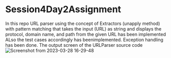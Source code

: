 # Session4Day2Assignment
In this repo  URL parser using the concept of Extractors (unapply method) with pattern matching that takes the input (URL) as string and displays the protocol, domain name, and path from the given URL has been implemented
ALso the test cases accordingly has beenimplemented.
Exception handling has been done.
The output screen of the URLParser source code
![Screenshot from 2023-03-28 16-29-48](https://user-images.githubusercontent.com/125342404/228329982-b9cf01e3-eac7-48de-80d6-cc4685558a94.png)

